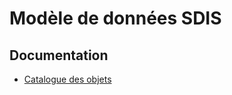Modèle de données SDIS
======================

Documentation
-------------

* [Catalogue des objets](doc/catalog.md)

